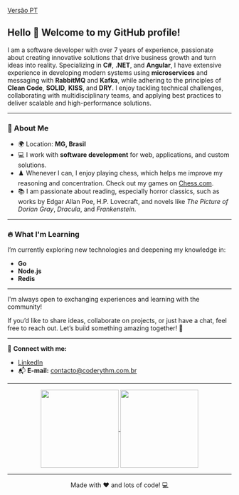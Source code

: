 [Versão PT](README.md)

## Hello 👋 Welcome to my GitHub profile!

I am a software developer with over 7 years of experience, passionate about creating innovative solutions that drive business growth and turn ideas into reality. Specializing in **C#**, **.NET**, and **Angular**, I have extensive experience in developing modern systems using **microservices** and messaging with **RabbitMQ** and **Kafka**, while adhering to the principles of **Clean Code**, **SOLID**, **KISS**, and **DRY**. I enjoy tackling technical challenges, collaborating with multidisciplinary teams, and applying best practices to deliver scalable and high-performance solutions.

---

### 🌟 About Me
- 🌍 Location: **MG, Brasil**
- 💻 I work with **software development** for web, applications, and custom solutions.
- ♟️ Whenever I can, I enjoy playing chess, which helps me improve my reasoning and concentration. Check out my games on [Chess.com](https://www.chess.com/member/dinissimoes).
- 📚  I am passionate about reading, especially horror classics, such as works by Edgar Allan Poe, H.P. Lovecraft, and novels like *The Picture of Dorian Gray*, *Dracula*, and *Frankenstein*.

---

### 🔥 What I'm Learning
I’m currently exploring new technologies and deepening my knowledge in:
- **Go**
- **Node.js**
- **Redis**

---

I'm always open to exchanging experiences and learning with the community!

If you’d like to share ideas, collaborate on projects, or just have a chat, feel free to reach out. Let’s build something amazing together! 🚀

---

🔗 **Connect with me:**
- [LinkedIn](https://www.linkedin.com/in/dinis-f-simoes)
- 📬 **E-mail:** contacto@coderythm.com.br

---

<p align=center>
  <a href="https://github.com/anuraghazra/github-readme-stats" title="Top Langs">
    <img height=175 align="center" src="https://github-readme-stats.vercel.app/api/top-langs/?username=DinisSimoes&layout=compact&theme=gotham">
  </a>
  <a href="https://github.com/anuraghazra/github-readme-stats" title="About Me">
  <img height=175 align="center" src="https://github-readme-stats.vercel.app/api?username=DinisSimoes&show_icons=true&layout=compact&theme=gotham" />
  </a>
</p>

---
<p align="center">Made with ❤️ and lots of code! 💻</p>

